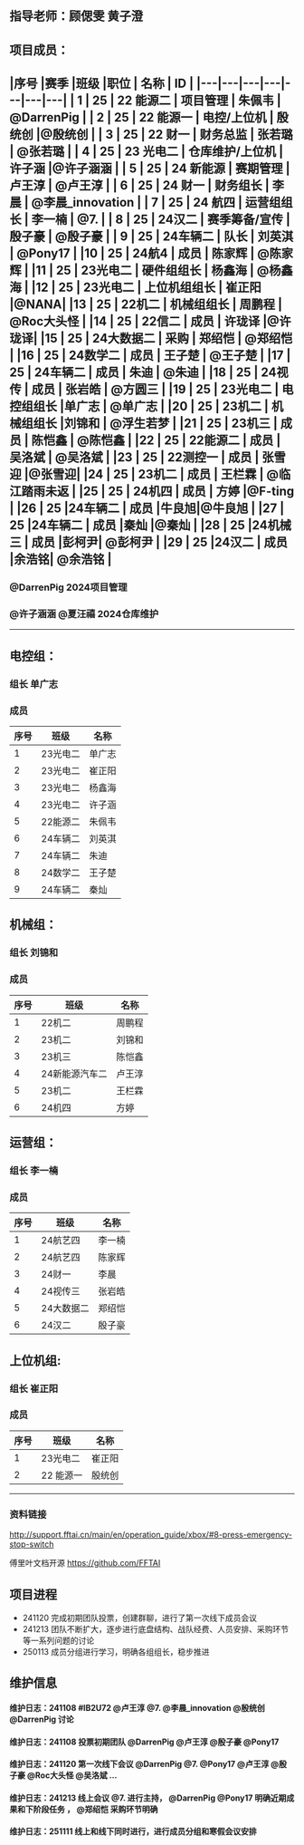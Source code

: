  ## 指导老师：顾偲雯  黄子澄  

 ## 项目成员：
|序号 |赛季 |班级 |职位 | 名称  |   ID   |
|---|---|---|---|---|---|---|
| 1 | 25  | 22 能源二   | 项目管理          | 朱佩韦  | @DarrenPig |
| 2 | 25  | 22 能源一   | 电控/上位机       | 殷统创  |@殷统创 |
| 3 | 25  | 22 财一     | 财务总监          | 张若璐  | @张若璐 |
| 4 | 25  | 23 光电二   | 仓库维护/上位机    | 许子涵 |@许子涵涵 |
| 5 | 25  | 24 新能源   | 赛期管理          | 卢王淳   | @卢王淳 |
| 6 | 25  | 24 财一     | 财务组长          | 李晨    | @李晨_innovation |
| 7 | 25  | 24 航四     | 运营组组长      | 李一楠 | @7. |
| 8 | 25  | 24汉二      | 赛季筹备/宣传     | 殷子豪  | @殷子豪 |
| 9 | 25  | 24车辆二    | 队长              | 刘英淇 | @Pony17 |
|10 | 25  | 24航4       | 成员             | 陈家辉 | @陈家辉 |
|11 | 25  | 23光电二    | 硬件组组长        | 杨鑫海 | @杨鑫海 |
|12 | 25  | 23光电二    | 上位机组组长        | 崔正阳 |@NANA|
|13 | 25  | 22机二      | 机械组组长        | 周鹏程 | @Roc大头怪 |
|14 | 25  | 22信二      | 成员             | 许珑译 |@许珑译|
|15 | 25  | 24大数据二  | 采购             | 郑绍恺 | @郑绍恺 |
|16 | 25  | 24数学二    | 成员             | 王子楚 | @王子楚 |
|17 | 25  | 24车辆二    | 成员             | 朱迪 | @朱迪 |
|18 | 25  | 24视传      | 成员             | 张岩皓 | @方圆三 |
|19 | 25  | 23光电二    | 电控组组长        |单广志  | @单广志 |
|20 | 25  | 23机二      | 机械组组长        |刘锦和  | @浮生若梦 |
|21 | 25  | 23机三      | 成员             | 陈恺鑫 | @陈恺鑫 |
|22 | 25  | 22能源二    | 成员             | 吴洛斌 | @吴洛斌 |
|23 | 25  | 22测控一    | 成员             | 张雪迎 |@张雪迎|
|24 | 25  | 23机二      | 成员             | 王栏霖 | @临江踏雨未返 |
|25 | 25  | 24机四      | 成员             | 方婷 |@F-ting |
|26 | 25  |24车辆二     | 成员             |牛良旭|@牛良旭 |
|27 | 25  |24车辆二     | 成员             |秦灿 |@秦灿 |
|28 | 25  |24机械三     | 成员             |彭柯尹|  @彭柯尹  |
|29 | 25  |24汉二       | 成员             |余浩铭|  @余浩铭 |
---

### @DarrenPig 2024项目管理

### @许子涵涵 @夏汪禧 2024仓库维护
---
## 电控组：
### 组长 单广志 
### 成员
|序号 |班级 | 名称  | 
|---|---|---|
| 1 |23光电二|单广志|
| 2 |23光电二|崔正阳|
| 3 |23光电二|杨鑫海|
| 4 |23光电二|许子涵|
| 5 |22能源二|朱佩韦|
| 6 |24车辆二|刘英淇|
| 7 |24车辆二|朱迪|
| 8 |24数学二|王子楚|
| 9 |24车辆二|秦灿|
## 机械组：
### 组长 刘锦和
### 成员
|序号 |班级 | 名称  | 
|---|---|---|
| 1 |22机二|周鹏程|
| 2 |23机二|刘锦和|
| 3 |23机三|陈恺鑫|
| 4 |24新能源汽车二|卢王淳|
| 5 | 23机二   |王栏霖 |
| 6 | 24机四   |方婷 |
## 运营组：
### 组长 李一楠 
### 成员
|序号 |班级 | 名称  | 
|---|---|---|
| 1 |24航艺四|李一楠|
| 2 |24航艺四|陈家辉|
| 3 |24财一|李晨|
| 4 |24视传三|张岩皓|
| 5 |24大数据二|郑绍恺|
| 6 |24汉二|殷子豪|
## 上位机组:
### 组长 崔正阳
### 成员
|序号 |班级 | 名称  | 
|---|---|---|
| 1 |23光电二|崔正阳|
| 2 |22 能源一|殷统创|
---

<p align="left"> 
<div align="left">
</p>

### 资料链接
http://support.fftai.cn/main/en/operation_guide/xbox/#8-press-emergency-stop-switch

傅里叶文档开源
https://github.com/FFTAI

## 项目进程

- 241120 完成初期团队投票，创建群聊，进行了第一次线下成员会议
- 241213 团队不断扩大，逐步进行底盘结构、战队经费、人员安排、采购环节等一系列问题的讨论
- 250113 成员分组进行学习，明确各组组长，稳步推进
## 维护信息

#### 维护日志：241108 #IB2U72  @卢王淳  @7.  @李晨_innovation  @殷统创  @DarrenPig 讨论
#### 维护日志：241108 投票初期团队 @DarrenPig  @卢王淳  @殷子豪  @Pony17 
#### 维护日志：241120 第一次线下会议 @DarrenPig @7. @Pony17 @卢王淳 @殷子豪 @Roc大头怪  @吴洛斌 ...
#### 维护日志：241213 线上会议 @7. 进行主持， @DarrenPig  @Pony17 明确近期成果和下阶段任务 ， @郑绍恺 采购环节明确
#### 维护日志：251111 线上和线下同时进行，进行成员分组和寒假会议安排